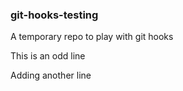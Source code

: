 ### git-hooks-testing

A temporary repo to play with git hooks

This is an odd line

Adding another line
